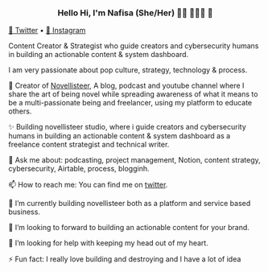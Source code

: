<h3 align="center"> Hello Hi, I'm Nafisa (She/Her) 👋🏾 👩🏾‍💻 👋 </h3>

<p align="center">
  
  <a href="https://twitter.com/anafisad">📱 Twitter</a> • 
  <a href="https://instagram.com/c/novellisteer">📼 Instagram</a>
</p>

Content Creator & Strategist who guide creators and cybersecurity humans in building an actionable content & system dashboard.

I am very passionate about pop culture, strategy, technology & process.


🔭 Creator of <a href="https://novellisteer.com"> Novellisteer</a>,  A blog, podcast and youtube channel where I share the art of being novel while spreading awareness of what it means to be a multi-passionate being and freelancer, using my platform to educate others.

✨ Building novellisteer studio, where i guide creators and cybersecurity humans in building an actionable content & system dashboard as a freelance content strategist and technical writer.

💬 Ask me about: podcasting, project management, Notion, content strategy, cybersecurity, Airtable, process, blogginh.

📫 How to reach me: You can find me on [twitter](https://twitter.com/anafisad). 

🌱 I’m currently building novellisteer both as a platform and service based business.

👯 I’m looking to forward to building an actionable content for your brand.

🤔 I’m looking for help with keeping my head out of my heart.

⚡ Fun fact: I really love building and destroying and I have a lot of idea 

<!--
**anafisad/anafisad** is a ✨ _special_ ✨ repository because its `README.md` (this file) appears on your GitHub profile.

⚡️ What I do:

- 🔭 I’m currently working on ...
- 🌱 I’m currently learning ...
- 👯 I’m looking to collaborate on ...
- 🤔 I’m looking for help with ...
- 💬 Ask me about ...
- 📫 How to reach me: ...
- 😄 Pronouns: ...
- ⚡ Fun fact: ...

- 💬 Ask me about ...
- 📫 How to reach me: ...
- 😄 Pronouns: ...
- ⚡ Fun fact: ...
